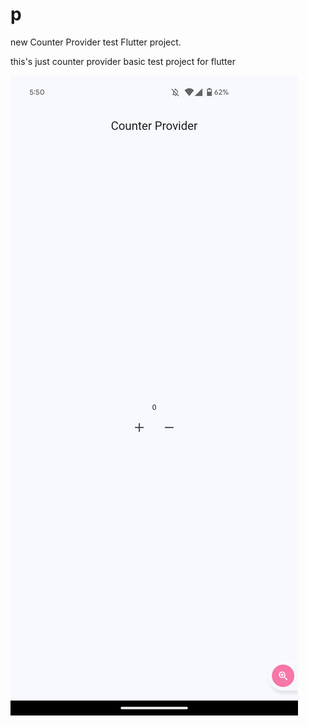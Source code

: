 # p

new Counter Provider test Flutter project.

this's just counter provider basic test project for flutter


![image alt](https://github.com/BawiCeu16/p/blob/4315e97f7483087f5d2616f85a9415c38e9198c6/lib/1000019624.png)
